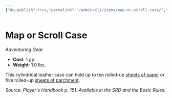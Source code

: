 ```yaml
---
{"dg-publish":true,"permalink":"/admin/cli/items/map-or-scroll-case/","tags":["compendium/src/5e/phb","item/gear"],"updated":"2025-01-11T15:32:18.176+00:00"}
---
```


# Map or Scroll Case
*Adventuring Gear*  

- **Cost**: 1 gp
- **Weight**: 1.0 lbs.

This cylindrical leather case can hold up to ten rolled-up [sheets of paper](/Admin/CLI/items/paper-one-sheet.md) or five rolled-up [sheets of parchment](/Admin/CLI/items/parchment-one-sheet.md).

*Source: Player's Handbook p. 151. Available in the SRD and the Basic Rules.*